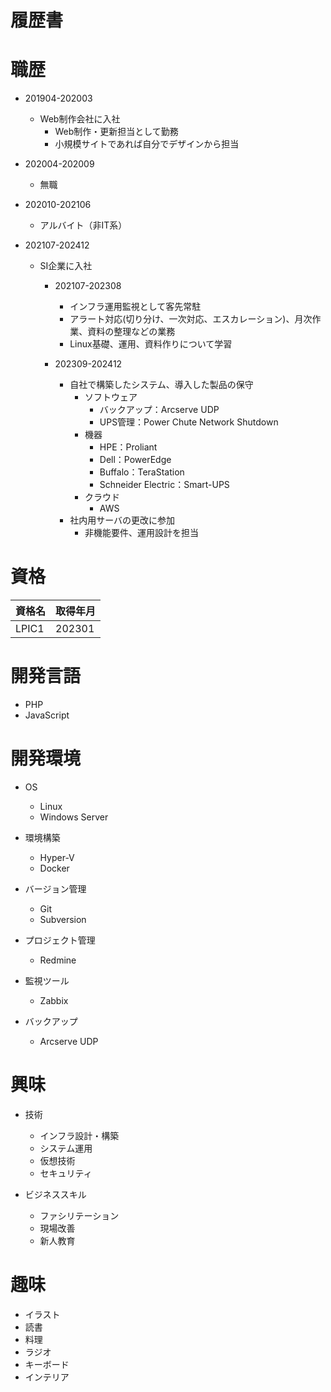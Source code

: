 # 履歴書

# 職歴
* 201904-202003
	* Web制作会社に入社
		* Web制作・更新担当として勤務
		* 小規模サイトであれば自分でデザインから担当

* 202004-202009
	* 無職
		
* 202010-202106
	* アルバイト（非IT系）

* 202107-202412
	* SI企業に入社
		* 202107-202308
			* インフラ運用監視として客先常駐
			* アラート対応(切り分け、一次対応、エスカレーション)、月次作業、資料の整理などの業務
			* Linux基礎、運用、資料作りについて学習

		* 202309-202412
			* 自社で構築したシステム、導入した製品の保守
				* ソフトウェア
					* バックアップ：Arcserve UDP
					* UPS管理：Power Chute Network Shutdown
				* 機器
					* HPE：Proliant
					* Dell：PowerEdge
					* Buffalo：TeraStation
					* Schneider Electric：Smart-UPS
				* クラウド
					* AWS
			* 社内用サーバの更改に参加
				* 非機能要件、運用設計を担当

# 資格
|資格名|取得年月|
|:---|:---|
|LPIC1|202301|

# 開発言語
* PHP
* JavaScript

# 開発環境
* OS
	* Linux
	* Windows Server

* 環境構築
	* Hyper-V
	* Docker

* バージョン管理
	* Git
	* Subversion

* プロジェクト管理
	* Redmine

* 監視ツール
	* Zabbix

* バックアップ
	* Arcserve UDP

# 興味
* 技術
	* インフラ設計・構築
	* システム運用
	* 仮想技術
	* セキュリティ

* ビジネススキル
	* ファシリテーション
	* 現場改善
	* 新人教育

# 趣味
* イラスト
* 読書
* 料理
* ラジオ
* キーボード
* インテリア